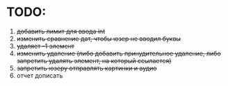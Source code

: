 # TODO:

1. ~~добавить лимит для ввода int~~
2. ~~изменить сравнение дат, чтобы юзер не вводил буквы~~
3. ~~удаляет -1 элемент~~
4. ~~изменить удаление (либо добавить принудительное удаление, либо запретить удалять элемент, на который ссылается)~~
5. ~~запретить юзеру отправлять картинки и аудио~~
6. отчет дописать
